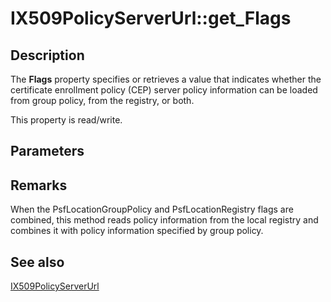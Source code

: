 # IX509PolicyServerUrl::get_Flags

## Description

The **Flags** property specifies or retrieves a value that indicates whether the certificate enrollment policy (CEP) server policy information can be loaded from group policy, from the registry, or both.

This property is read/write.

## Parameters

## Remarks

When the PsfLocationGroupPolicy and PsfLocationRegistry flags are combined, this method reads policy information from the local registry and combines it with policy information specified by group policy.

## See also

[IX509PolicyServerUrl](https://learn.microsoft.com/windows/desktop/api/certenroll/nn-certenroll-ix509policyserverurl)